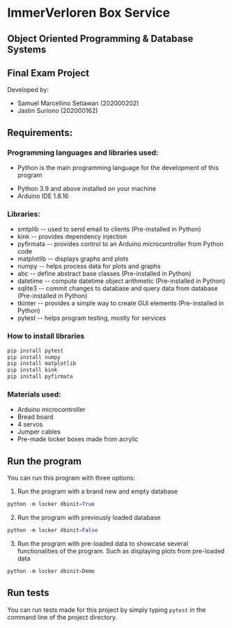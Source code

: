 # ImmerVerloren Box Service
## Object Oriented Programming & Database Systems
## Final Exam Project

Developed by:
- Samuel Marcellino Setiawan (202000202)
- Jastin Suriono (202000162)

## Requirements:
### Programming languages and libraries used:
- Python is the main programming language for the development of this program

* Python 3.9 and above installed on your machine
* Arduino IDE 1.8.16

### Libraries:
* smtplib -- used to send email to clients (Pre-installed in Python)
* kink -- provides dependency injection
* pyfirmata -- provides control to an Arduino microcontroller from Python code
* matplotlib -- displays graphs and plots
* numpy -- helps process data for plots and graphs
* abc -- define abstract base classes (Pre-installed in Python)
* datetime -- compute datetime object arithmetic (Pre-installed in Python)
* sqlite3 -- commit changes to database and query data from database (Pre-installed in Python)
* tkinter -- provides a simple way to create GUI elements (Pre-installed in Python)
* pytest -- helps program testing, mostly for services

### How to install libraries
```python
pip install pytest
pip install numpy
pip install matplotlib
pip install kink
pip install pyfirmata
```


### Materials used:
* Arduino microcontroller
* Bread board
* 4 servos
* Jumper cables
* Pre-made locker boxes made from acrylic

## Run the program
You can run this program with three options:
1. Run the program with a brand new and empty database
```python
python -m locker dbinit=True
```

2. Run the program with previously loaded database
```python
python -m locker dbinit=False
```

3. Run the program with pre-loaded data to showcase several functionalities of the program.
Such as displaying plots from pre-loaded data
```python
python -m locker dbinit=Demo
```

## Run tests
You can run tests made for this project by simply typing
```pytest```
in the command line of the project directory.
